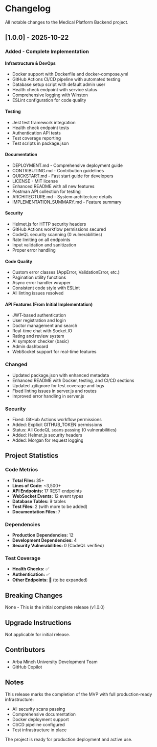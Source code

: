 # Changelog

All notable changes to the Medical Platform Backend project.

## [1.0.0] - 2025-10-22

### Added - Complete Implementation

#### Infrastructure & DevOps
- Docker support with Dockerfile and docker-compose.yml
- GitHub Actions CI/CD pipeline with automated testing
- Database setup script with default admin user
- Health check endpoint with service status
- Comprehensive logging with Winston
- ESLint configuration for code quality

#### Testing
- Jest test framework integration
- Health check endpoint tests
- Authentication API tests
- Test coverage reporting
- Test scripts in package.json

#### Documentation
- DEPLOYMENT.md - Comprehensive deployment guide
- CONTRIBUTING.md - Contribution guidelines
- QUICKSTART.md - Fast start guide for developers
- LICENSE - MIT license
- Enhanced README with all new features
- Postman API collection for testing
- ARCHITECTURE.md - System architecture details
- IMPLEMENTATION_SUMMARY.md - Feature summary

#### Security
- Helmet.js for HTTP security headers
- GitHub Actions workflow permissions secured
- CodeQL security scanning (0 vulnerabilities)
- Rate limiting on all endpoints
- Input validation and sanitization
- Proper error handling

#### Code Quality
- Custom error classes (AppError, ValidationError, etc.)
- Pagination utility functions
- Async error handler wrapper
- Consistent code style with ESLint
- All linting issues resolved

#### API Features (From Initial Implementation)
- JWT-based authentication
- User registration and login
- Doctor management and search
- Real-time chat with Socket.IO
- Rating and review system
- AI symptom checker (basic)
- Admin dashboard
- WebSocket support for real-time features

### Changed
- Updated package.json with enhanced metadata
- Enhanced README with Docker, testing, and CI/CD sections
- Updated .gitignore for test coverage and logs
- Fixed linting issues in server.js and routes
- Improved error handling in server.js

### Security
- Fixed: GitHub Actions workflow permissions
- Added: Explicit GITHUB_TOKEN permissions
- Status: All CodeQL scans passing (0 vulnerabilities)
- Added: Helmet.js security headers
- Added: Morgan for request logging

## Project Statistics

### Code Metrics
- **Total Files:** 35+
- **Lines of Code:** ~3,500+
- **API Endpoints:** 17 REST endpoints
- **WebSocket Events:** 12 event types
- **Database Tables:** 9 tables
- **Test Files:** 2 (with more to be added)
- **Documentation Files:** 7

### Dependencies
- **Production Dependencies:** 12
- **Development Dependencies:** 4
- **Security Vulnerabilities:** 0 (CodeQL verified)

### Test Coverage
- **Health Checks:** ✅
- **Authentication:** ✅
- **Other Endpoints:** 🔄 (to be expanded)

## Breaking Changes

None - This is the initial complete release (v1.0.0)

## Upgrade Instructions

Not applicable for initial release.

## Contributors

- Arba Minch University Development Team
- GitHub Copilot

## Notes

This release marks the completion of the MVP with full production-ready infrastructure:
- All security scans passing
- Comprehensive documentation
- Docker deployment support
- CI/CD pipeline configured
- Test infrastructure in place

The project is ready for production deployment and active use.
